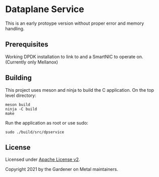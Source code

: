Dataplane Service
=================
This is an early protoype version without proper error 
and memory handling.

Prerequisites
-------------

Working DPDK installation to link to and a SmartNIC to 
operate on. (Currently only Mellanox)

Building
--------

This project uses meson and ninja to build the C application. On the top level directory:

    meson build
    ninja -C build
    make

Run the application as root or use sudo:

    sudo ./build/src/dpservice

License
-------
Licensed under [Apache License v2](LICENSE).

Copyright 2021 by the Gardener on Metal maintainers.